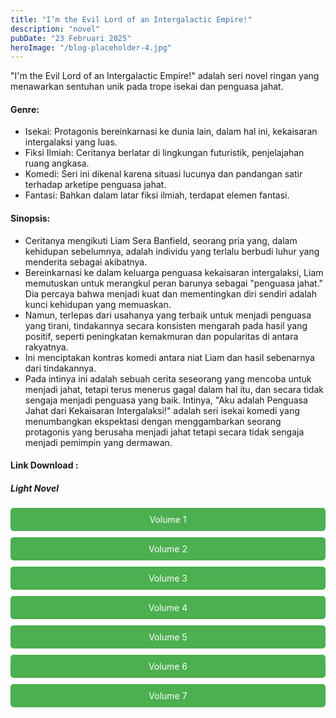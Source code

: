 ```yaml
---
title: "I’m the Evil Lord of an Intergalactic Empire!"
description: "novel"
pubDate: "23 Februari 2025"
heroImage: "/blog-placeholder-4.jpg"
---
```


"I'm the Evil Lord of an Intergalactic Empire!" adalah seri novel ringan yang menawarkan sentuhan unik pada trope isekai dan penguasa jahat.

#### Genre:
 * Isekai: Protagonis bereinkarnasi ke dunia lain, dalam hal ini, kekaisaran intergalaksi yang luas.
 * Fiksi Ilmiah: Ceritanya berlatar di lingkungan futuristik, penjelajahan ruang angkasa.
 * Komedi: Seri ini dikenal karena situasi lucunya dan pandangan satir terhadap arketipe penguasa jahat.
 * Fantasi: Bahkan dalam latar fiksi ilmiah, terdapat elemen fantasi.

#### Sinopsis:
 * Ceritanya mengikuti Liam Sera Banfield, seorang pria yang, dalam kehidupan sebelumnya, adalah individu yang terlalu berbudi luhur yang menderita sebagai akibatnya.
 * Bereinkarnasi ke dalam keluarga penguasa kekaisaran intergalaksi, Liam memutuskan untuk merangkul peran barunya sebagai "penguasa jahat." Dia percaya bahwa menjadi kuat dan mementingkan diri sendiri adalah kunci kehidupan yang memuaskan.
 * Namun, terlepas dari usahanya yang terbaik untuk menjadi penguasa yang tirani, tindakannya secara konsisten mengarah pada hasil yang positif, seperti peningkatan kemakmuran dan popularitas di antara rakyatnya.
 * Ini menciptakan kontras komedi antara niat Liam dan hasil sebenarnya dari tindakannya.
 * Pada intinya ini adalah sebuah cerita seseorang yang mencoba untuk menjadi jahat, tetapi terus menerus gagal dalam hal itu, dan secara tidak sengaja menjadi penguasa yang baik.
Intinya, "Aku adalah Penguasa Jahat dari Kekaisaran Intergalaksi!" adalah seri isekai komedi yang menumbangkan ekspektasi dengan menggambarkan seorang protagonis yang berusaha menjadi jahat tetapi secara tidak sengaja menjadi pemimpin yang dermawan.

#### Link Download :
<!DOCTYPE html>
<html>
<head>
  <style>
  .download-button {
      display: block;
      margin: 10px 0;
      padding: 10px 20px;
      background-color: #4CAF50;
      color: white;
      text-align: center;
      text-decoration: none;
      border: none;
      border-radius: 5px;
    }
  </style>
</head>
<body>

  <h5>Light Novel</h5>

  <a href="https://gawr-index.floral.workers.dev/0:/LN%20&%20WN/LN%20&%20WN%20Jepang%20P1/Evil%20lord/Evil_LordLN_Vol1~LuiNovel~.pdf" class="download-button" download>Volume 1</a>
  <a href="https://gawr-index.floral.workers.dev/0:/LN%20&%20WN/LN%20&%20WN%20Jepang%20P1/Evil%20lord/Evil_LordLN_Vol2~LuiNovel~.pdf" class="download-button" download>Volume 2</a>
  <a href="https://gawr-index.floral.workers.dev/0:/LN%20&%20WN/LN%20&%20WN%20Jepang%20P1/Evil%20lord/Evil_LordLN_Vol3~LuiNovel~.pdf" class="download-button" download>Volume 3</a>
  <a href="https://gawr-index.floral.workers.dev/0:/LN%20&%20WN/LN%20&%20WN%20Jepang%20P1/Evil%20lord/Evil_LordLN_Vol4~LuiNovel~.pdf" class="download-button" download>Volume 4</a>
  <a href="https://gawr-index.floral.workers.dev/0:/LN%20&%20WN/LN%20&%20WN%20Jepang%20P1/Evil%20lord/Evil_LordLN_Vol5~LuiNovel~.pdf" class="download-button" download>Volume 5</a>
  <a href="https://gawr-index.floral.workers.dev/0:/LN%20&%20WN/LN%20&%20WN%20Jepang%20P1/Evil%20lord/Evil_LordLN_Vol6~LuiNovel~.pdf" class="download-button" download>Volume 6</a>
  <a href="https://gawr-index.floral.workers.dev/0:/LN%20&%20WN/LN%20&%20WN%20Jepang%20P1/Evil%20lord/Evil_LordLN_Vol7~LuiNovel~.pdf" class="download-button" download>Volume 7</a>
</body>
</html>

